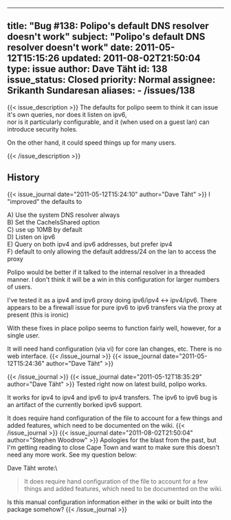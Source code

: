 
---
title: "Bug #138: Polipo's default DNS resolver doesn't work"
subject: "Polipo's default DNS resolver doesn't work"
date: 2011-05-12T15:15:26
updated: 2011-08-02T21:50:04
type: issue
author: Dave Täht
id: 138
issue_status: Closed
priority: Normal
assignee: Srikanth Sundaresan
aliases:
    - /issues/138
---

{{< issue_description >}}
The defaults for polipo seem to think it can issue it's own queries, nor
does it listen on ipv6,\
nor is it particularly configurable, and it (when used on a guest lan)
can introduce security holes.

On the other hand, it could speed things up for many users.


{{< /issue_description >}}

## History
{{< issue_journal date="2011-05-12T15:24:10" author="Dave Täht" >}}
I "improved" the defaults to

A\) Use the system DNS resolver always\
B) Set the CacheIsShared option\
C) use up 10MB by default\
D) Listen on ipv6\
E) Query on both ipv4 and ipv6 addresses, but prefer ipv4\
F) default to only allowing the default address/24 on the lan to access
the proxy

Polipo would be better if it talked to the internal resolver in a
threaded manner. I don't think it will be a win in this configuration
for larger numbers of users.

I've tested it as a ipv4 and ipv6 proxy doing ipv6/ipv4 &lt;-&gt;
ipv4/ipv6. There appears to be a firewall issue for pure ipv6 to ipv6
transfers via the proxy at present (this is ironic)

With these fixes in place polipo seems to function fairly well, however,
for a single user.

It will need hand configuration (via vi) for core lan changes, etc.
There is no web interface.
{{< /issue_journal >}}
{{< issue_journal date="2011-05-12T15:24:36" author="Dave Täht" >}}

{{< /issue_journal >}}
{{< issue_journal date="2011-05-12T18:35:29" author="Dave Täht" >}}
Tested right now on latest build, polipo works.

It works for ipv4 to ipv4 and ipv6 to ipv4 transfers. The ipv6 to ipv6
bug is an artifact of the currently borked ipv6 support.

It does require hand configuration of the file to account for a few
things and added features, which need to be documented on the wiki.
{{< /issue_journal >}}
{{< issue_journal date="2011-08-02T21:50:04" author="Stephen Woodrow" >}}
Apologies for the blast from the past, but I'm getting reading to close
Cape Town and want to make sure this doesn't need any more work. See my
question below:

Dave Täht wrote:\
> It does require hand configuration of the file to account for a few
things and added features, which need to be documented on the wiki.

Is this manual configuration information either in the wiki or built
into the package somehow?
{{< /issue_journal >}}

